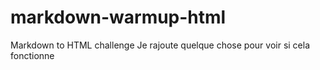 # markdown-warmup-html
Markdown to HTML challenge 
Je rajoute quelque chose pour voir si cela fonctionne

